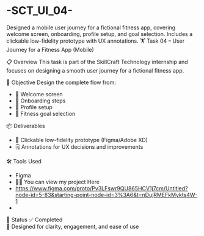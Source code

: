 # -SCT_UI_04-
Designed a mobile user journey for a fictional fitness app, covering welcome screen, onboarding, profile setup, and goal selection. Includes a clickable low-fidelity prototype with UX annotations.
🏋 Task 04 – User Journey for a Fitness App (Mobile)

 📋 Overview
This task is part of the SkillCraft Technology internship and focuses on designing a smooth user journey for a fictional fitness app.

 🎯 Objective
Design the complete flow from:
- 👋 Welcome screen  
- 🧭 Onboarding steps  
- 👤 Profile setup  
- 🎯 Fitness goal selection

 📦 Deliverables
- 🔗 Clickable low-fidelity prototype (Figma/Adobe XD)
- 🗒️ Annotations for UX decisions and improvements

 🛠 Tools Used
- Figma
- 🧩📢 You can view my project Here
- https://www.figma.com/proto/Pv3LFswr9QU865HCV1j7cm/Untitled?node-id=5-83&starting-point-node-id=3%3A6&t=nDujRMEFkMykts4W-1
- 
📌 Status
✅ Completed  
🎯 Designed for clarity, engagement, and ease of use
